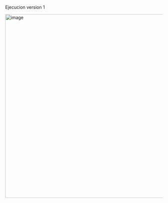 
Ejecucion version 1

<img width="1643" height="588" alt="image" src="https://github.com/user-attachments/assets/f468ab66-ed64-487e-94e6-31fb12ff1f2c" />
